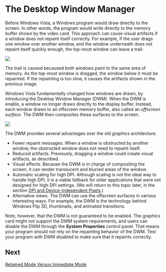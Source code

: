 <!-- https://docs.microsoft.com/en-us/windows/win32/learnwin32/the-desktop-window-manager -->
# The Desktop Window Manager

Before Windows Vista, a Windows program would draw directly to the screen. In other words, the program would write directly to the memory buffer shown by the video card. This approach can cause visual artifacts if a window does not repaint itself correctly. For example, if the user drags one window over another window, and the window underneath does not repaint itself quickly enough, the top-most window can leave a trail:

![](https://docs.microsoft.com/en-us/windows/win32/learnwin32/images/graphics04.png)

The trail is caused becaused both windows paint to the same area of memory. As the top-most window is dragged, the window below it must be repainted. If the repainting is too slow, it causes the artifacts shown in the previous image.

Windows Vista fundamentally changed how windows are drawn, by introducing the Desktop Window Manager (DWM). When the DWM is enable, a window no longer draws directly to the display buffer. Instead, each window draws to an offscreen memory buffer, also called an _offscreen surface_. The DWM then composites these surfaces to the screen.

![](https://docs.microsoft.com/en-us/windows/win32/learnwin32/images/graphics05.png)

The DWM provides several advantages over the old graphics architecture.

- Fewer repaint messages. When a window is obstructed by another window, the obstructed window does not need to repaint itself.
- Reduced artifacts. Previously, dragging a window could create visual artifacts, as described.
- Visual effects. Because the DWM is in charge of compositing the screen, it can render translucent and blurred areas of the window.
- Automatic scaling for high DPI. Although scaling is not the ideal way to handle high DPI, it is a viable fallback for older applications that were not designed for high DPI settings. (We will return to this topic later, in the section [DPI and Device-Independent Pixels](./dpi-and-device-independent-pixels.md).)
- Alternative views. The DWM can use the offscreen surfaces in various interesting ways. For example, the DWM is the technology behind Windows Flip 3D, thumbnails, and animated transitions.

Note, however, that the DWM is not guaranteed to be enabled. The graphics card might not support the DWM system requirements, and users can disable the DWM through the __System Properties__ control panel. That means your program should not rely on the repainting behavior of the DWM. Test your program with DWM disabled to make sure that it repaints correctly.

## Next

[Retained Mode Versus Immediate Mode](./retained-mode-versus-immediate-mode.md)

